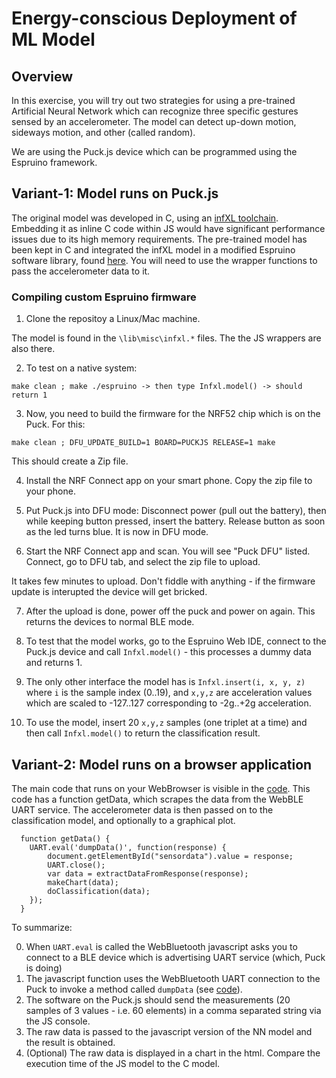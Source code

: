 # Energy-conscious Deployment of ML Model

## Overview

In this exercise, you will try out two strategies for using a pre-trained Artificial Neural Network which can recognize three specific gestures sensed by an accelerometer. The model can detect up-down motion, sideways motion, and other (called random).

We are using the Puck.js device which can be programmed using the Espruino framework.


## Variant-1: Model runs on Puck.js

The original model was developed in C, using an [infXL toolchain](https://cloud.infxl.com/). 
Embedding it as inline C code within JS would have significant performance issues due to its high memory requirements.
The pre-trained model has been kept in C and integrated the infXL model in a modified Espruino software library, found [here](https://github.com/Interactions-HSG/UbiComp-Espruino).
You will need to use the wrapper functions to pass the accelerometer data to it.

### Compiling custom Espruino firmware 

1. Clone the repositoy a Linux/Mac machine. 

The model is found in the `\lib\misc\infxl.*` files. 
The the JS wrappers are also there. 

2. To test on a native system:

`make clean ; make
./espruino
-> then type Infxl.model() -> should return 1`

3. Now, you need to build the firmware for the NRF52 chip which is on the Puck. For this:

`make clean ; DFU_UPDATE_BUILD=1 BOARD=PUCKJS RELEASE=1 make`

This should create a Zip file.

4. Install the NRF Connect app on your smart phone. Copy the zip file to your phone.

5. Put Puck.js into DFU mode: Disconnect power (pull out the battery), then while keeping button pressed, insert the battery. Release button as soon as the led turns blue. It is now in DFU mode.

6. Start the NRF Connect app and scan. You will see "Puck DFU" listed. Connect, go to DFU tab, and select the zip file to upload. 

It takes few minutes to upload. Don't fiddle with anything - if the firmware update is interupted the device will get bricked.

7. After the upload is done, power off the puck and power on again. This returns the devices to normal BLE mode.

8. To test that the model works, go to the Espruino Web IDE, connect to the Puck.js device and call `Infxl.model()` - this processes a dummy data and returns 1.

9. The only other interface the model has is `Infxl.insert(i, x, y, z)` where `i` is the sample index (0..19), and `x,y,z` are acceleration values which are scaled to -127..127 corresponding to -2g..+2g acceleration.

10. To use the model, insert 20 `x,y,z` samples (one triplet at a time) and then call `Infxl.model()` to return the classification result.


## Variant-2: Model runs on a browser application

The main code that runs on your WebBrowser is visible in the [code](js_model/). 
This code has a function getData, which scrapes the data from the WebBLE UART service. 
The accelerometer data is then passed on to the classification model, and optionally to a graphical plot.

```
  function getData() {
    UART.eval('dumpData()', function(response) {
		document.getElementById("sensordata").value = response;
		UART.close();
		var data = extractDataFromResponse(response);
		makeChart(data);
		doClassification(data);
    });
  }
```

To summarize:

0. When `UART.eval` is called the WebBluetooth javascript asks you to connect to a BLE device which is advertising UART service (which, Puck is doing)
1. The javascript function uses the WebBluetooth UART connection to the Puck to invoke a method called `dumpData` (see [code](puck_js/)).
2. The software on the Puck.js should send the measurements (20 samples of 3 values - i.e. 60 elements) in a comma separated string via the JS console.
3. The raw data is passed to the javascript version of the NN model and the result is obtained.
4. (Optional) The raw data is displayed in a chart in the html. Compare the execution time of the JS model to the C model.
